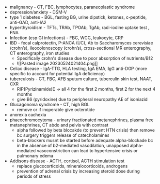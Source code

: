 -   malignancy - CT, FBC, lymphocytes, paraneoplastic syndrome
-   depression/anxiety - DSM-V
-   type 1 diabetes - BGL, fasting BG, urine dipstick, ketones, c-peptide, anti-GAD, anti-IA2
-   hyperthyroidism - TFTs, TRAb, TPOAb, TgAb, radi-iodine uptake test , FNA
-   Infection (esp GI infections) - FBC, WCC, leukocyte, CRP
-   IBD - fecal calprotectin, P-ANCA (UC), Ab to Saccharomyces cerevisiae (crohn’s), ileocolonoscopy (crohn’s), cross-sectional MR enterography, CT enterography, iron studies
	- Specifically crohn's disease due to poor absorption of nutrients/B12
	- ![[Pasted image 20230524021404.png]]
-   Celiac disease - IgA-TTG, HLA testing, IgA EMA, IgG anti-DGP (more specific to account for potential IgA deficiency)
-   tuberculosis - CT, FBC, AFB sputum culture, tuberculin skin test, NAAT, CXR
    -   RIP(Pyrizinamide)E → all 4 for the first 2 months, first 2 for the next 4 months
    -   give B6 (pyridoxine) due to peripheral neuropathy AE of isoniazid
-   Glucagonoma syndrome - CT, high BGL
    -   remove or if inoperable give octerotide
-   anorexia cachexia
-   phaeochromocytoma - urinary fractionated metanephrines, plasma free metanephrines, CT abdo and pelvis with contrast
    -   alpha followed by beta blocakde (to prevent HTN crisis) then remove bc surgery triggers release of catecholamines
    -   beta-blockers musnt be started before adequate alpha-blockade bc in the absence of b2-mediated vasodilation, unapposed alpha-mediated vasoconstriction can lead to hypertensive crisis or pulmonary edema
-   Addisons disease - ACTH, cortisol, ACTH stimulation test
    -   replace glucocorticoids, mineralocorticoids, androgens
    -   prevention of adrenal crisis by increasing steroid dose during periods of stress